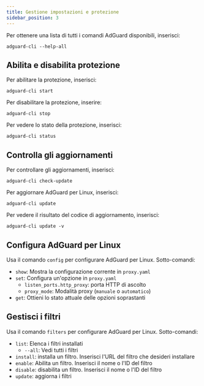```yaml
---
title: Gestione impostazioni e protezione
sidebar_position: 3
---
```


Per ottenere una lista di tutti i comandi AdGuard disponibili, inserisci:

```
adguard-cli --help-all
```

## Abilita e disabilita protezione

Per abilitare la protezione, inserisci:

```
adguard-cli start
```

Per disabilitare la protezione, inserire:

```
adguard-cli stop
```

Per vedere lo stato della protezione, inserisci:

```
adguard-cli status
```

## Controlla gli aggiornamenti

Per controllare gli aggiornamenti, inserisci:

```
adguard-cli check-update
```

Per aggiornare AdGuard per Linux, inserisci:

```
adguard-cli update
```

Per vedere il risultato del codice di aggiornamento, inserisci:

```
adguard-cli update -v
```

## Configura AdGuard per Linux

Usa il comando `config` per configurare AdGuard per Linux. Sotto-comandi:

- `show`: Mostra la configurazione corrente in `proxy.yaml`
- `set`: Configura un'opzione in `proxy.yaml`
    - `listen_ports.http_proxy`: porta HTTP di ascolto
    - `proxy_mode`: Modalità proxy (`manuale` o `automatico`)
- `get`: Ottieni lo stato attuale delle opzioni soprastanti

## Gestisci i filtri

Usa il comando `filters` per configurare AdGuard per Linux. Sotto-comandi:

- `list`: Elenca i filtri installati
    - `--all`: Vedi tutti i filtri
- `install`: installa un filtro. Inserisci l'URL del filtro che desideri installare
- `enable`: Abilita un filtro. Inserisci il nome o l'ID del filtro
- `disable`: disabilita un filtro. Inserisci il nome o l'ID del filtro
- `update`: aggiorna i filtri
